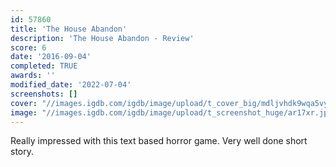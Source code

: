 ```yaml
---
id: 57860
title: 'The House Abandon'
description: 'The House Abandon - Review'
score: 6
date: '2016-09-04'
completed: TRUE
awards: ''
modified_date: '2022-07-04'
screenshots: []
cover: "//images.igdb.com/igdb/image/upload/t_cover_big/mdljvhdk9wqa5vysbgqg.png"
image: "//images.igdb.com/igdb/image/upload/t_screenshot_huge/ar17xr.jpg"
---
```

Really impressed with this text based horror game. Very well done short story.